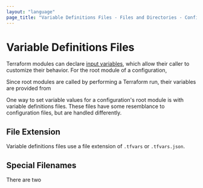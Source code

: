 ```yaml
---
layout: "language"
page_title: "Variable Definitions Files - Files and Directories - Configuration Language"
---
```


# Variable Definitions Files

Terraform modules can declare [input variables](/docs/configuration/variables.html),
which allow their caller to customize their behavior. For the root module of a configuration,

Since root modules are called by performing a Terraform run, their variables are provided from

One way to set variable values for a configuration's root module is with
variable definitions files. These files have some resemblance to configuration
files, but are handled differently.

## File Extension

Variable definitions files use a file extension of  `.tfvars` or `.tfvars.json`.

## Special Filenames

There are two

